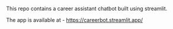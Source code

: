 This repo contains a career assistant chatbot built using streamlit.

The app is available at - https://careerbot.streamlit.app/
